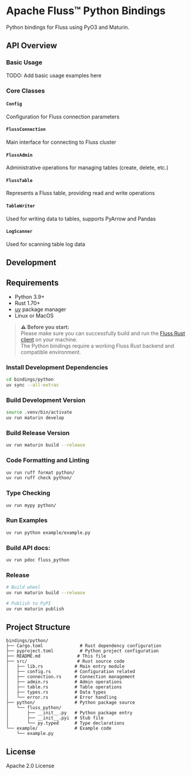 <!--
  ~ Licensed to the Apache Software Foundation (ASF) under one
  ~ or more contributor license agreements.  See the NOTICE file
  ~ distributed with this work for additional information
  ~ regarding copyright ownership.  The ASF licenses this file
  ~ to you under the Apache License, Version 2.0 (the
  ~ "License"); you may not use this file except in compliance
  ~ with the License.  You may obtain a copy of the License at
  ~
  ~   http://www.apache.org/licenses/LICENSE-2.0
  ~
  ~ Unless required by applicable law or agreed to in writing,
  ~ software distributed under the License is distributed on an
  ~ "AS IS" BASIS, WITHOUT WARRANTIES OR CONDITIONS OF ANY
  ~ KIND, either express or implied.  See the License for the
  ~ specific language governing permissions and limitations
  ~ under the License.
-->

# Apache Fluss™ Python Bindings

Python bindings for Fluss using PyO3 and Maturin.

## API Overview

### Basic Usage

TODO: Add basic usage examples here

### Core Classes

#### `Config`

Configuration for Fluss connection parameters

#### `FlussConnection`

Main interface for connecting to Fluss cluster

#### `FlussAdmin`

Administrative operations for managing tables (create, delete, etc.)

#### `FlussTable`

Represents a Fluss table, providing read and write operations

#### `TableWriter`

Used for writing data to tables, supports PyArrow and Pandas

#### `LogScanner`

Used for scanning table log data

## Development

## Requirements

- Python 3.9+
- Rust 1.70+
- [uv](https://docs.astral.sh/uv/) package manager
- Linux or MacOS

> **⚠️ Before you start:**  
> Please make sure you can successfully build and run the [Fluss Rust client](../../crates/fluss/README.md) on your machine.  
> The Python bindings require a working Fluss Rust backend and compatible environment.

### Install Development Dependencies

```bash
cd bindings/python
uv sync --all-extras
```

### Build Development Version

```bash
source .venv/bin/activate
uv run maturin develop
```

### Build Release Version

```bash
uv run maturin build --release
```

### Code Formatting and Linting

```bash
uv run ruff format python/
uv run ruff check python/
```

### Type Checking

```bash
uv run mypy python/
```

### Run Examples

```bash
uv run python example/example.py
```

### Build API docs:

```bash
uv run pdoc fluss_python
```

### Release

```bash
# Build wheel
uv run maturin build --release

# Publish to PyPI
uv run maturin publish
```

## Project Structure
```
bindings/python/
├── Cargo.toml              # Rust dependency configuration
├── pyproject.toml          # Python project configuration
├── README.md              # This file
├── src/                   # Rust source code
│   ├── lib.rs            # Main entry module
│   ├── config.rs         # Configuration related
│   ├── connection.rs     # Connection management
│   ├── admin.rs          # Admin operations
│   ├── table.rs          # Table operations
│   ├── types.rs          # Data types
│   └── error.rs          # Error handling
├── python/               # Python package source
│   └── fluss_python/
│       ├── __init__.py   # Python package entry
│       ├── __init__.pyi  # Stub file
│       └── py.typed      # Type declarations
└── example/              # Example code
    └── example.py
```

## License

Apache 2.0 License
